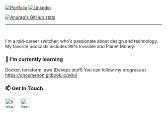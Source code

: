 [![Portfolio](https://img.shields.io/badge/-Portfolio-red?style=flat&logo=appveyor&logoColor=white)](https://onoumenon.netlify.com)
[![Linkedin](https://img.shields.io/badge/-LinkedIn-blue?style=flat&logo=Linkedin&logoColor=white)](https://www.linkedin.com/in/hui-tian/)

[![Anurag's GitHub stats](https://github-readme-stats.vercel.app/api?username=onoumenon)](https://github.com/anuraghazra/github-readme-stats)

---

&nbsp;

I'm a mid-career switcher, who's passionate about design and technology. My favorite podcasts includes 99% Invisible and Planet Money. 

### 🌱 I’m currently learning
Docker, terraform, aws (Devops stuff)
You can follow my progress at https://onoumenon.gitbook.io/wiki/

### 📫 Get In Touch
<a href="https://www.linkedin.com/in/hui-tian/"><img src="https://www.vectorlogo.zone/logos/linkedin/linkedin-icon.svg" width="30px" alt="linkedin"></a>
&nbsp; &nbsp;
<a href="mailto:tanhuitian@gmail.com"><img src="https://www.vectorlogo.zone/logos/gmail/gmail-icon.svg" width="30px" alt="mail"></a> 
&nbsp; &nbsp;
<!--
**onoumenon/onoumenon** is a ✨ _special_ ✨ repository because its `README.md` (this file) appears on your GitHub profile.

Here are some ideas to get you started:

- 🔭 I’m currently working on ...
- 🌱 I’m currently learning ...
- 👯 I’m looking to collaborate on ...
- 🤔 I’m looking for help with ...
- 💬 Ask me about ...
- 📫 How to reach me: ...
- 😄 Pronouns: ...
- ⚡ Fun fact: ...
-->
